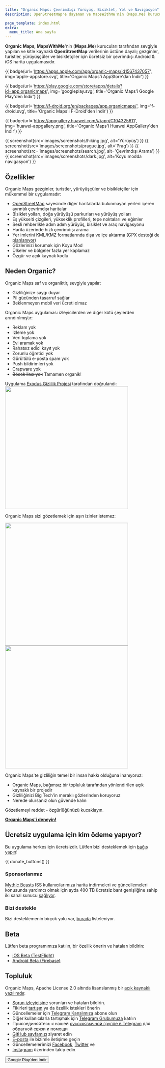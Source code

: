 ```yaml
---
title: "Organic Maps: Çevrimdışı Yürüyüş, Bisiklet, Yol ve Navigasyon"
description: OpenStreetMap'e dayanan ve MapsWithMe'nin (Maps.Me) kurucuları tarafından sevgiyle yapılan; gezginler, turistler, yürüyüşçüler ve bisikletçiler için hızlı ve ayrıntılı çevrimdışı harita uygulaması.

page_template: index.html
extra:
  menu_title: Ana sayfa
---
```


**Organic Maps**, **MapsWithMe**'nin (**Maps.Me**) kurucuları tarafından sevgiyle yapılan ve kitle kaynaklı **OpenStreetMap** verilerinin üstüne dayalı; gezginler, turistler, yürüyüşçüler ve bisikletçiler için ücretsiz bir çevrimdışı Android & iOS harita uygulamasıdır.

<p id='install'>

{{ badge(url='https://apps.apple.com/app/organic-maps/id1567437057', img='apple-appstore.svg', title='Organic Maps'i AppStore'dan İndir') }}

{{ badge(url='https://play.google.com/store/apps/details?id=app.organicmaps', img='googleplay.svg', title='Organic Maps'i Google Play'den İndir') }}

{{ badge(url='https://f-droid.org/en/packages/app.organicmaps/', img='f-droid.svg', title='Organic Maps'i F-Droid'den İndir') }}

{{ badge(url='https://appgallery.huawei.com/#/app/C104325611', img='huawei-appgallery.png', title='Organic Maps'i Huawei AppGallery'den İndir') }}

</p>

{{ screenshot(src='images/screenshots/hiking.jpg', alt='Yürüyüş') }}
{{ screenshot(src='images/screenshots/prague.jpg', alt='Prag') }}
{{ screenshot(src='images/screenshots/search.jpg', alt='Çevrimdışı Arama') }}
{{ screenshot(src='images/screenshots/dark.jpg', alt='Koyu modda navigasyon') }}

## Özellikler

Organic Maps gezginler, turistler, yürüyüşçüler ve bisikletçiler için mükemmel bir uygulamadır:

- [OpenStreetMap](https://osm.org) sayesinde diğer haritalarda bulunmayan yerleri içeren ayrıntılı çevrimdışı haritalar
- Bisiklet yolları, doğa yürüyüşü parkurları ve yürüyüş yolları
- Eş yükselti çizgileri, yükseklik profilleri, tepe noktaları ve eğimler
- Sesli rehberlikle adım adım yürüyüş, bisiklet ve araç navigasyonu
- Harita üzerinde hızlı çevrimdışı arama
- Yer imlerini KML/KMZ formatlarında dışa ve içe aktarma (GPX desteği de [planlanıyor](https://github.com/organicmaps/organicmaps/issues/624))
- Gözlerinizi korumak için Koyu Mod
- Ülkeler ve bölgeler fazla yer kaplamaz
- Özgür ve açık kaynak kodlu

## Neden Organic?

Organic Maps saf ve organiktir, sevgiyle yapılır:

- Gizliliğinize saygı duyar
- Pil gücünden tasarruf sağlar
- Beklenmeyen mobil veri ücreti olmaz

Organic Maps uygulaması izleyicilerden ve diğer kötü şeylerden arındırılmıştır:

- Reklam yok
- İzleme yok
- Veri toplama yok
- Evi aramak yok
- Rahatsız edici kayıt yok
- Zorunlu öğretici yok
- Gürültülü e-posta spam yok
- Push bildirimleri yok
- Crapware yok
- ~~Böcek ilacı yok~~ Tamamen organik!

Uygulama <a href='https://reports.exodus-privacy.eu.org/en/reports/app.organicmaps/latest/'>Exodus Gizlilik Projesi</a> tarafından doğrulandı:
<br/>
<img src='images/privacy/exodus.png' width='400'>

Organic Maps sizi gözetlemek için aşırı izinler istemez:

<img src='images/privacy/om.jpg' width='400'>
<img src='images/privacy/mm.jpg' width='400'>

Organic Maps'te gizliliğin temel bir insan hakkı olduğuna inanıyoruz:

- Organic Maps, bağımsız bir topluluk tarafından yönlendirilen açık kaynaklı bir projedir
- Gizliliğinizi Big Tech'in meraklı gözlerinden koruyoruz
- Nerede olursanız olun güvende kalın

Gözetlemeyi reddet - özgürlüğünüzü kucaklayın.

[**Organic Maps'i deneyin!**](#install)

## Ücretsiz uygulama için kim ödeme yapıyor?

Bu uygulama herkes için ücretsizdir. Lütfen bizi desteklemek için [bağış yapın](@/donate/index.md)!

{{ donate_buttons() }}

### Sponsorlarımız

[Mythic Beasts](https://www.mythic-beasts.com/) ISS kullanıcılarımıza harita indirmeleri ve güncellemeleri konusunda yardımcı olmak için ayda 400 TB ücretsiz bant genişliğine sahip iki sanal sunucu [sağlıyor](https://www.mythic-beasts.com/blog/2021/10/06/improving-the-world-bit-by-expensive-bit/).

### Bizi destekle

Bizi desteklemenin birçok yolu var, [burada](@/support-us/index.md) listeleniyor.

## Beta

Lütfen beta programımıza katılın, bir özellik önerin ve hataları bildirin:

- [iOS Beta (TestFlight)](https://testflight.apple.com/join/lrKCl08I)
- [Android Beta (Firebase)](https://appdistribution.firebase.dev/i/9ec3bca5e2b47373)

## Topluluk

Organic Maps, Apache License 2.0 altında lisanslanmış bir [açık kaynaklı yazılımdır](https://github.com/organicmaps/organicmaps).

- [Sorun izleyicisine](https://github.com/organicmaps/organicmaps/issues) sorunları ve hataları bildirin.
- Fikirleri [tartışın](https://github.com/organicmaps/organicmaps/discussions/categories/ideas) ya da özellik istekleri önerin
- Güncellemeler için [Telegram Kanalımıza](https://t.me/OrganicMapsApp) abone olun
- Diğer kullanıcılarla tartışmak için [Telegram Grubumuza](https://t.me/OrganicMaps) katılın
- Присоединяйтесь к нашей [русскоязычной группе в Telegram](https://t.me/OrganicMapsRu) для обратной связи и помощи
- [GitHub sayfamızı](https://github.com/organicmaps/organicmaps) ziyaret edin
- [E-posta](mailto:hello@organicmaps.app) ile bizimle iletişime geçin
- Güncellemelerimizi [Facebook](https://facebook.com/OrganicMaps), [Twitter](https://twitter.com/OrganicMapsApp) ve 
- [Instagram](https://instagram.com/organicmaps.app/) üzerinden takip edin.

<button id='add' class='installButton'>
  Google Play'den İndir
</button>

<script>
  // https://developers.google.com/web/fundamentals/app-install-banners/native
  window.addEventListener('beforeinstallprompt', (e) => {
    // Prevent Chrome 67 and earlier from automatically showing the prompt
    e.preventDefault();
    const add = document.getElementById('add');
    add.style.display = 'block';
    add.onclick = () => {
      e.prompt();
    }
  });
</script>

